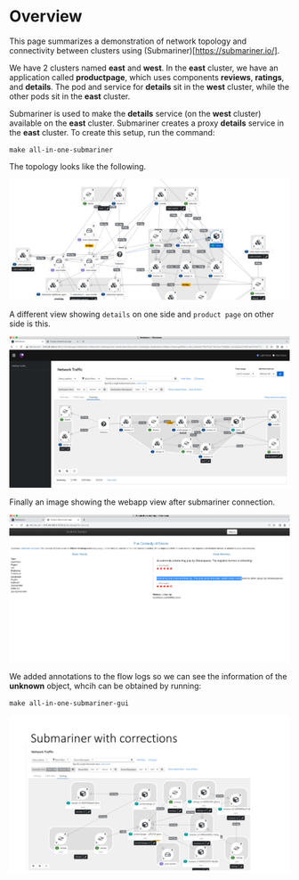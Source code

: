 
# Overview

This page summarizes a demonstration of network topology and connectivity between clusters using (Submariner)[https://submariner.io/].

We have 2 clusters named **east** and **west**.
In the **east** cluster, we have an application called **productpage**, which uses components **reviews**, **ratings**, and **details**.
The pod and service for **details** sit in the **west** cluster, while the other pods sit in the **east** cluster.

Submariner is used to make the **details** service (on the **west** cluster) available on the **east** cluster.
Submariner creates a proxy **details** service in the **east** cluster.
To create this setup, run the command:
```
make all-in-one-submariner
```

The topology looks like the following.

![submariner-plain-png](images/submariner-plain.png)

A different view showing `details` on one side and `product page` on other side is this.

![submariner-view](images/submariner-view.png)

Finally an image showing the webapp view after submariner connection.

![workload-connected](images/workload-connected.png)

We added annotations to the flow logs so we can see the information of the **unknown** object, whcih can be obtained by running:
```
make all-in-one-submariner-gui
```

![workload-connected](images/submariner-annotated.png)
